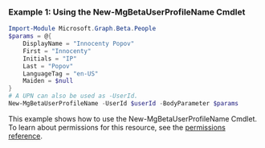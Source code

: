 ### Example 1: Using the New-MgBetaUserProfileName Cmdlet
```powershell
Import-Module Microsoft.Graph.Beta.People
$params = @{
	DisplayName = "Innocenty Popov"
	First = "Innocenty"
	Initials = "IP"
	Last = "Popov"
	LanguageTag = "en-US"
	Maiden = $null
}
# A UPN can also be used as -UserId.
New-MgBetaUserProfileName -UserId $userId -BodyParameter $params
```
This example shows how to use the New-MgBetaUserProfileName Cmdlet.
To learn about permissions for this resource, see the [permissions reference](/graph/permissions-reference).
